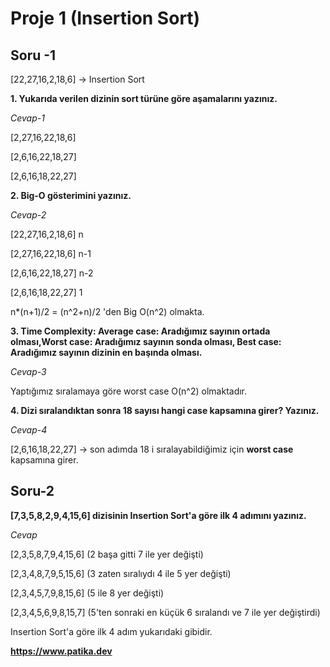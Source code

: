 # Proje 1 (Insertion Sort)

## Soru -1

[22,27,16,2,18,6] -> Insertion Sort

**1. Yukarıda verilen dizinin sort türüne göre aşamalarını yazınız.**

*Cevap-1*

[2,27,16,22,18,6]

[2,6,16,22,18,27]

[2,6,16,18,22,27]

**2. Big-O gösterimini yazınız.**

*Cevap-2*

[22,27,16,2,18,6] n

[2,27,16,22,18,6] n-1

[2,6,16,22,18,27] n-2

[2,6,16,18,22,27] 1

n*(n+1)/2 = (n^2+n)/2 'den Big O(n^2) olmakta.

**3. Time Complexity: Average case: Aradığımız sayının ortada olması,Worst case: Aradığımız sayının sonda olması, Best case: Aradığımız sayının dizinin en başında olması.**

*Cevap-3*

Yaptığımız sıralamaya göre worst case O(n^2) olmaktadır.

**4. Dizi sıralandıktan sonra 18 sayısı hangi case kapsamına girer? Yazınız.**

*Cevap-4*

[2,6,16,18,22,27] -> son adımda 18 i sıralayabildiğimiz için **worst case** kapsamına girer.

## Soru-2

**[7,3,5,8,2,9,4,15,6] dizisinin Insertion Sort'a göre ilk 4 adımını yazınız.**

*Cevap*

[2,3,5,8,7,9,4,15,6] (2 başa gitti 7 ile yer değişti)

[2,3,4,8,7,9,5,15,6] (3 zaten sıralıydı 4 ile 5 yer değişti)

[2,3,4,5,7,9,8,15,6] (5 ile 8 yer değişti)

[2,3,4,5,6,9,8,15,7] (5'ten sonraki en küçük 6 sıralandı ve 7 ile yer değiştirdi)

Insertion Sort'a göre ilk 4 adım yukarıdaki gibidir.


**https://www.patika.dev**

